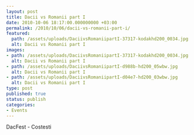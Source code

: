 ```yaml
---
layout: post
title: Dacii vs Romanii part I
date: 2010-10-06 18:17:00.000000000 +03:00
permalink: /2010/10/06/dacii-vs-romanii-part-i/
featured:
  path: /assets/uploads/DaciivsRomaniipartI-37317-kodakhd200_0034.jpg
  alt: Dacii vs Romanii part I
images:
- path: /assets/uploads/DaciivsRomaniipartI-37317-kodakhd200_0034.jpg
  alt: Dacii vs Romanii part I
- path: /assets/uploads/DaciivsRomaniipartI-d988b-hd200_05wbw.jpg
  alt: Dacii vs Romanii part I
- path: /assets/uploads/DaciivsRomaniipartI-d04e7-hd200_03wbw.jpg
  alt: Dacii vs Romanii part I
type: post
published: true
status: publish
categories:
- Events
---
```


DacFest - Costesti
